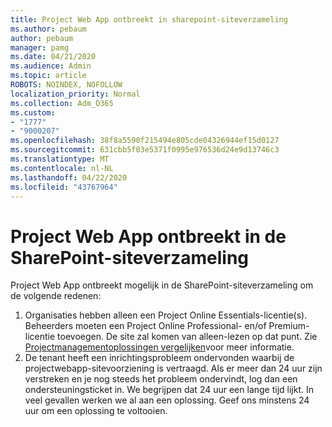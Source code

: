 ```yaml
---
title: Project Web App ontbreekt in sharepoint-siteverzameling
ms.author: pebaum
author: pebaum
manager: pamg
ms.date: 04/21/2020
ms.audience: Admin
ms.topic: article
ROBOTS: NOINDEX, NOFOLLOW
localization_priority: Normal
ms.collection: Adm_O365
ms.custom:
- "1777"
- "9000207"
ms.openlocfilehash: 38f8a5590f215494e805cde04326944ef15d0127
ms.sourcegitcommit: 631cbb5f03e5371f0995e976536d24e9d13746c3
ms.translationtype: MT
ms.contentlocale: nl-NL
ms.lasthandoff: 04/22/2020
ms.locfileid: "43767964"
---
```

# <a name="project-web-app-is-missing-from-the-sharepoint-site-collection"></a>Project Web App ontbreekt in de SharePoint-siteverzameling

Project Web App ontbreekt mogelijk in de SharePoint-siteverzameling om de volgende redenen:

1. Organisaties hebben alleen een Project Online Essentials-licentie(s). Beheerders moeten een Project Online Professional- en/of Premium-licentie toevoegen. De site zal komen van alleen-lezen op dat punt. Zie [Projectmanagementoplossingen vergelijken](https://products.office.com/project/compare-microsoft-project-management-software?tab=1)voor meer informatie.
2. De tenant heeft een inrichtingsprobleem ondervonden waarbij de projectwebapp-sitevoorziening is vertraagd. Als er meer dan 24 uur zijn verstreken en je nog steeds het probleem ondervindt, log dan een ondersteuningsticket in. We begrijpen dat 24 uur een lange tijd lijkt. In veel gevallen werken we al aan een oplossing. Geef ons minstens 24 uur om een oplossing te voltooien.
